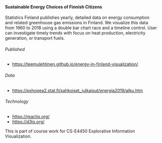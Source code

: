 #### Sustainable Energy Choices of Finnish Citizens

Statistics Finland publishes yearly, detailed data on energy consumption and related greenhouse gas emissions in Finland. We visualize this data from 1960 to 2018 using a double bar chart race and a timeline control. User can investigate timely trends with focus on heat production, electricity generation, or transport fuels.

###### Published

* https://teemulehtinen.github.io/energy-in-finland-visualization/

###### Data

* https://pxhopea2.stat.fi/sahkoiset_julkaisut/energia2019/alku.htm

###### Technology

* https://reactjs.org/
* https://d3js.org/

This is part of course work for CS-E4450 Explorative Information Visualization.
